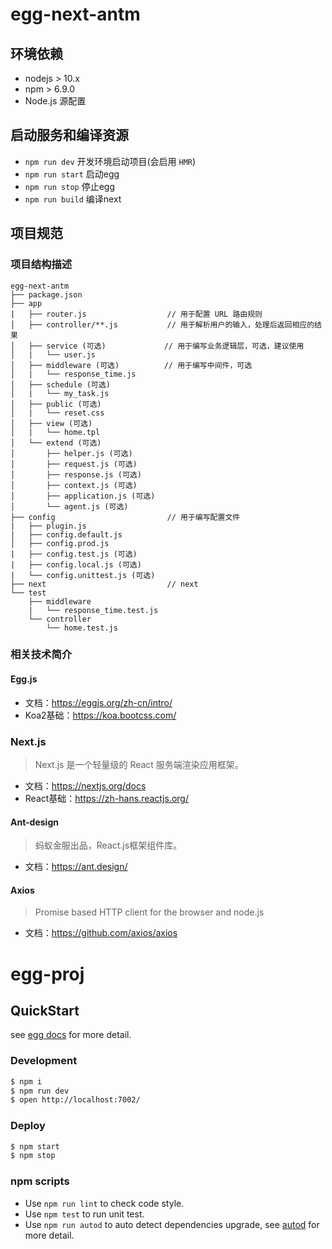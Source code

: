 # egg-next-antm

## 环境依赖

- nodejs > 10.x
- npm > 6.9.0
- Node.js 源配置

## 启动服务和编译资源

- `npm run dev` 开发环境启动项目(会启用 `HMR`)
- `npm run start` 启动egg
- `npm run stop` 停止egg
- `npm run build` 编译next

## 项目规范

### 项目结构描述

```
egg-next-antm
├── package.json
├── app
|   ├── router.js                  // 用于配置 URL 路由规则
│   ├── controller/**.js           // 用于解析用户的输入，处理后返回相应的结果
│   ├── service (可选)             // 用于编写业务逻辑层，可选，建议使用
│   |   └── user.js
│   ├── middleware (可选)          // 用于编写中间件，可选
│   |   └── response_time.js
│   ├── schedule (可选)
│   |   └── my_task.js
│   ├── public (可选)
│   |   └── reset.css
│   ├── view (可选)
│   |   └── home.tpl
│   └── extend (可选)
│       ├── helper.js (可选)
│       ├── request.js (可选)
│       ├── response.js (可选)
│       ├── context.js (可选)
│       ├── application.js (可选)
│       └── agent.js (可选)
├── config                         // 用于编写配置文件
|   ├── plugin.js
|   ├── config.default.js
│   ├── config.prod.js
|   ├── config.test.js (可选)
|   ├── config.local.js (可选)
|   └── config.unittest.js (可选)
├── next                           // next
└── test
    ├── middleware
    |   └── response_time.test.js
    └── controller
        └── home.test.js

```

### 相关技术简介

#### Egg.js

- 文档：https://eggjs.org/zh-cn/intro/
- Koa2基础：https://koa.bootcss.com/

### Next.js

> Next.js 是一个轻量级的 React 服务端渲染应用框架。

- 文档：https://nextjs.org/docs
- React基础：https://zh-hans.reactjs.org/

#### Ant-design

> 蚂蚁金服出品，React.js框架组件库。

- 文档：https://ant.design/

#### Axios

> Promise based HTTP client for the browser and node.js

- 文档：https://github.com/axios/axios





# egg-proj



## QuickStart

<!-- add docs here for user -->

see [egg docs][egg] for more detail.

### Development

```bash
$ npm i
$ npm run dev
$ open http://localhost:7002/
```

### Deploy

```bash
$ npm start
$ npm stop
```

### npm scripts

- Use `npm run lint` to check code style.
- Use `npm test` to run unit test.
- Use `npm run autod` to auto detect dependencies upgrade, see [autod](https://www.npmjs.com/package/autod) for more detail.

[egg]: https://eggjs.org
